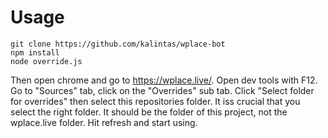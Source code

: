 # Usage
```
git clone https://github.com/kalintas/wplace-bot
npm install
node override.js
```
Then open chrome and go to https://wplace.live/. Open dev tools with F12. Go to "Sources" tab, click on the "Overrides" sub tab. Click "Select folder for overrides" then select this repositories folder. It iss crucial that you select the right folder. It should be the folder of this project, not the wplace.live folder. Hit refresh and start using.